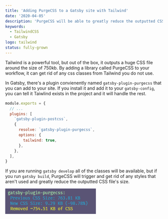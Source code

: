 ```yaml
---
title: 'Adding PurgeCSS to a Gatsby site with Tailwind'
date: '2020-04-05'
description: 'PurgeCSS will be able to greatly reduce the outputted CSS file to get rid of any classes that you do not use in your code'
keywords:
  - TailwindCSS
  - Gatsby
logo: tailwind
status: fully-grown
---
```


Tailwind is a powerful tool, but out of the box, it outputs a huge CSS file around the size of 750kb. By adding a library called PurgeCSS to your workflow, it can get rid of any css classes from Tailwind you do not use.

In Gatsby, there's a plugin convienently named `gatsby-plugin-purgecss` that you can add to your site. If you install it and add it to your `gatsby-config`, you can tell it Taiwlind exists in the project and it will handle the rest.

```js title=gatsby-config.js
module.exports = {
  // ...
  plugins: [
    `gatsby-plugin-postcss`,
    {
      resolve: `gatsby-plugin-purgecss`,
      options: {
        tailwind: true,
      },
    },
  ],
}
```

If you are running `gatsby develop` all of the classes will be available, but if you run `gatsby build`, PurgeCSS will trigger and get rid of any styles that aren't used and greatly reduce the outputted CSS file's size.

![PurgeCSS reducing 763.81kb CSS size to 9.29kb (~98.78% reduction)](./purgecss-reduction.png)
